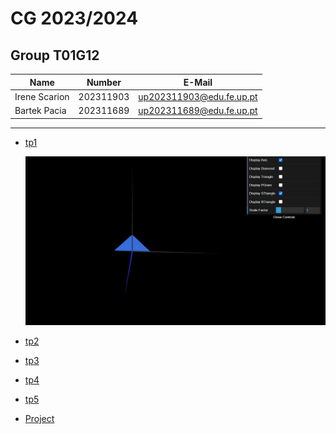 # CG 2023/2024

## Group T01G12

| Name             | Number    | E-Mail             |
| ---------------- | --------- | ------------------ |
| Irene Scarion        | 202311903 | up202311903@edu.fe.up.pt                |
| Bartek Pacia         | 202311689 | up202311689@edu.fe.up.pt                |

----

  - [tp1](tp1/README.md)

    ![tp1 screenshot](tp1/screenshots/cgra-t01g12-tp1-2.JPG)
     
  - [tp2](tp2/README.md)
  - [tp3](tp3/README.md)
  - [tp4](tp4/README.md)
  - [tp5](tp5/README.md)
  - [Project](proj/README.md)
